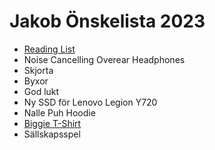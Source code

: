 # Jakob Önskelista 2023

- [Reading List](https://github.com/exsjabe/lists/blob/master/reading_list.md)
- Noise Cancelling Overear Headphones
- Skjorta
- Byxor
- God lukt
- Ny SSD för Lenovo Legion Y720
- Nalle Puh Hoodie
- [Biggie T-Shirt](https://rappersmerch.com/product/east-coast-icon-biggie-smalls-pic-collage-t-shirt/)
- Sällskapsspel
